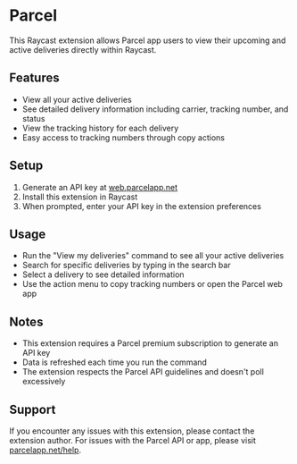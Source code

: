 # Parcel

This Raycast extension allows Parcel app users to view their upcoming and active deliveries directly within Raycast.

## Features

- View all your active deliveries
- See detailed delivery information including carrier, tracking number, and status
- View the tracking history for each delivery
- Easy access to tracking numbers through copy actions

## Setup

1. Generate an API key at [web.parcelapp.net](https://web.parcelapp.net/)
2. Install this extension in Raycast
3. When prompted, enter your API key in the extension preferences

## Usage

- Run the "View my deliveries" command to see all your active deliveries
- Search for specific deliveries by typing in the search bar
- Select a delivery to see detailed information
- Use the action menu to copy tracking numbers or open the Parcel web app

## Notes

- This extension requires a Parcel premium subscription to generate an API key
- Data is refreshed each time you run the command
- The extension respects the Parcel API guidelines and doesn't poll excessively

## Support

If you encounter any issues with this extension, please contact the extension author. For issues with the Parcel API or app, please visit [parcelapp.net/help](https://parcelapp.net/help/).